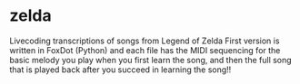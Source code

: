 # zelda
Livecoding transcriptions of songs from Legend of Zelda
First version is written in FoxDot (Python) and each file has the MIDI sequencing for the basic melody you play when you first learn the song, and then the full song that is played back after you succeed in learning the song!!
